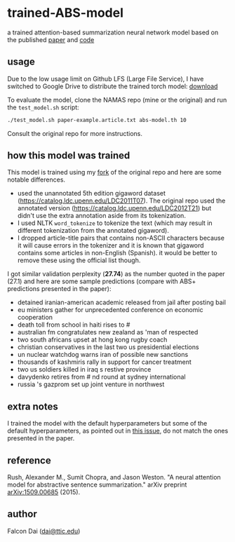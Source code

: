 # trained-ABS-model
a trained attention-based summarization neural network model based on the published
[paper](http://arxiv.org/abs/1509.00685v2)
and [code](https://github.com/facebook/NAMAS)

## usage

Due to the low usage limit on Github LFS (Large File Service), I have switched
to Google Drive to distribute the trained torch model: [download](https://drive.google.com/open?id=0Bx73xeahAckPN0gyMXVMRC1aMlU)

To evaluate the model, clone the NAMAS repo (mine or the original) and run the `test_model.sh` script:
```bash
./test_model.sh paper-example.article.txt abs-model.th 10
```

Consult the original repo for more instructions.

## how this model was trained

This model is trained using my [fork](https://github.com/falcondai/NAMAS) of
the original repo and here are some notable differences.

- used the unannotated 5th edition gigaword dataset (https://catalog.ldc.upenn.edu/LDC2011T07).
  The original repo used the annotated version (https://catalog.ldc.upenn.edu/LDC2012T21)
  but didn't use the extra annotation aside from its tokenization.
- I used NLTK ``word_tokenize`` to tokenize the text (which may result in
  different tokenization from the annotated gigaword).
- I dropped article-title pairs that contains non-ASCII characters because it
  will cause errors in the tokenizer and it is known that gigaword contains
  some articles in non-English (Spanish). it would be better to remove these
  using the official list though.

I got similar validation perplexity (**27.74**) as the number quoted in the
paper (27.1) and here are some sample predictions (compare with ABS+ predictions
presented in the paper):

- detained iranian-american academic released from jail after posting bail 	
- eu ministers gather for unprecedented conference on economic cooperation
- death toll from school in haiti rises to #
- australian fm congratulates new zealand as 'man of respected
- two south africans upset at hong kong rugby coach
- christian conservatives in the last two us presidential elections
- un nuclear watchdog warns iran of possible new sanctions
- thousands of kashmiris rally in support for cancer treatment
- two us soldiers killed in iraq s restive province
- davydenko retires from # nd round at sydney international
- russia 's gazprom set up joint venture in northwest

## extra notes

I trained the model with the default hyperparameters but some of the
default hyperparameters, as pointed out in [this issue](https://github.com/facebook/NAMAS/issues/8), do not match the ones
presented in the paper.

## reference

Rush, Alexander M., Sumit Chopra, and Jason Weston. "A neural attention model for abstractive sentence summarization." arXiv preprint [arXiv:1509.00685](http://arxiv.org/abs/1509.00685v2) (2015).

## author

Falcon Dai (dai@ttic.edu)
